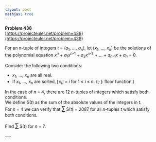 ```yaml
---
layout: post
mathjax: true
---
```

**Problem 438**  
[https://projecteuler.net/problem=438](https://projecteuler.net/problem=438)

<p>
For an <var>n</var>-tuple of integers <var>t</var> = (<var>a</var><sub>1</sub>, ..., <var>a</var><sub><var>n</var></sub>), let (<var>x</var><sub>1</sub>, ..., <var>x</var><sub><var>n</var></sub>) be the solutions of the polynomial equation <var>x</var><sup><var>n</var></sup> + <var>a</var><sub>1</sub><var>x</var><sup><var>n</var>-1</sup> + <var>a</var><sub>2</sub><var>x</var><sup><var>n</var>-2</sup> + ... + <var>a</var><sub><var>n</var>-1</sub><var>x</var> + <var>a</var><sub><var>n</var></sub> = 0.
</p>
<p>
Consider the following two conditions:
</p><ul><li><var>x</var><sub>1</sub>, ..., <var>x</var><sub><var>n</var></sub> are all real.
</li><li>If <var>x</var><sub>1</sub>, ..., <var>x</var><sub><var>n</var></sub> are sorted, ⌊<var>x</var><sub><var>i</var></sub>⌋ = <var>i</var> for 1 ≤ <var>i</var> ≤ <var>n</var>. (⌊·⌋: floor function.)
</li></ul><p>
In the case of <var>n</var> = 4, there are 12 <var>n</var>-tuples of integers which satisfy both conditions.<br />
We define S(<var>t</var>) as the sum of the absolute values of the integers in <var>t</var>.<br />
For <var>n</var> = 4 we can verify that <span style="font-size:larger;"><span style="font-size:larger;">∑</span></span> S(<var>t</var>) = 2087 for all <var>n</var>-tuples <var>t</var> which satisfy both conditions.
</p>
<p>
Find <span style="font-size:larger;"><span style="font-size:larger;">∑</span></span> S(<var>t</var>) for <var>n</var> = 7.
</p>
---
